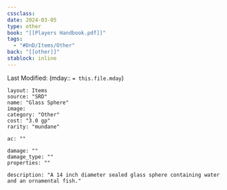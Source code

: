 ```yaml
---
cssclass: 
date: 2024-03-05
type: other
book: "[[Players Handbook.pdf]]"
tags:
  - "#DnD/Items/Other"
back: "[[other]]"
stablock: inline
---
```

Last Modified: (mday:: `= this.file.mday`)


```statblock
layout: Items
source: "SRD"
name: "Glass Sphere"
image: 
category: "Other"
cost: "3.0 gp"
rarity: "mundane"

ac: ""

damage: ""
damage_type: ""
properties: ""

description: "A 14 inch diameter sealed glass sphere containing water and an ornamental fish."
```